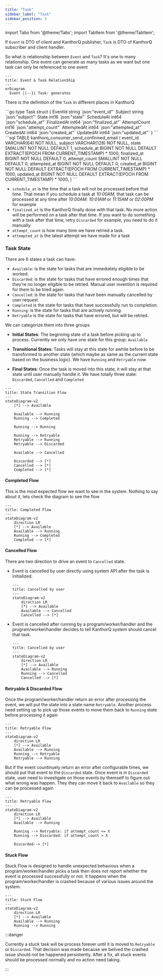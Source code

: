 ```yaml
---
title: "Task"
sidebar_label: "Task"
sidebar_position: 5
---
```


import Tabs from '@theme/Tabs';
import TabItem from '@theme/TabItem';

If `Event` is DTO of client and KanthorQ publisher, `Task` is DTO of KanthorQ subscriber and client handler.

So what is relationship between `Event` and `Task`? It's one to many relationship. One event can generate as many tasks as we want but one task can only be referenced to one event

```mermaid
---
title: Event & Task RelationShip
---
erDiagram
  Event ||--}| Task: generates
```

There is the definition of the `Task` in different places in KanthorQ

<Tabs>
  <TabItem value="go" label="Go" default>
    ```go
    type Task struct {
      EventId      string `json:"event_id"`
      Subject        string `json:"subject"`
      State        int16  `json:"state"`
      ScheduleAt   int64  `json:"schedule_at"`
      FinalizedAt  int64  `json:"finalized_at"`
      AttemptCount int16  `json:"attempt_count"`
      AttemptedAt  int64  `json:"attempted_at"`
      CreatedAt    int64  `json:"created_at"`
      UpdatedAt    int64  `json:"updated_at"`
    }
    ```
  </TabItem>
  <TabItem value="postgresql" label="PostgreSQL">
    ```sql
    TABLE kanthorq_consumer_send_confirmed_email (
      event_id VARCHAR(64) NOT NULL,
      subject VARCHAR(128) NOT NULL,
      state SMALLINT NOT NULL DEFAULT 1,
      schedule_at BIGINT NOT NULL DEFAULT EXTRACT(EPOCH FROM CURRENT_TIMESTAMP) * 1000,
      finalized_at BIGINT NOT NULL DEFAULT 0,
      attempt_count SMALLINT NOT NULL DEFAULT 0,
      attempted_at BIGINT NOT NULL DEFAULT 0,
      created_at BIGINT NOT NULL DEFAULT EXTRACT(EPOCH FROM CURRENT_TIMESTAMP) * 1000,
      updated_at BIGINT NOT NULL DEFAULT EXTRACT(EPOCH FROM CURRENT_TIMESTAMP) * 1000,
    )
    ```
  </TabItem>
</Tabs>

- `schedule_at` is the time that a task will not be processed before that time. That mean if you schedule a task at _10:00AM_, that task can be processed at any time after _10:00AM_: _10:01AM_ or _11:15AM_ or _02:00PM_ for example
- `finalized_at` is the KanthorQ finally done with that task. No more action will be performed on a task after that time. If you want to do something with a task after that time, retry `Discarded` for example, you need to do it manually
- `attempt_count` is how many time we have retried a task.
- `attempted_at` is the latest attempt we have made for a task

### Task State

There are 6 states a task can have:

- `Available`: is the state for tasks that are immediately eligible to be worked.
- `Discarded`: is the state for tasks that have errored enough times that they're no longer eligible to be retried. Manual user invention is required for them to be tried again.
- `Cancelled`: is the state for tasks that have been manually cancelled by user request.
- `Completed` is the state for tasks that have successfully run to completion.
- `Running`: is the state for tasks that are actively running.
- `Retryable` is the state for tasks that have errored, but will be retried.

We can categorize them into three groups

- **Initial States**: The beginning state of a task before picking up to process. Currently we only have one state for this group: `Available`

- **Transitional States**: Tasks will stay at this state for awhile before to be transformed to another state (which maybe as same as the current state based on the business logic). We have `Running` and `Retryable` now.

- **Final States**: Once the task is moved into this state, it will stay at that state until user manually handle it. We have totally three state: `Discarded`, `Cancelled` and `Completed`

```mermaid
---
title: State Transition Flow
---
stateDiagram-v2
    [*] --> Available

    Available --> Running
    Running --> Completed

    Running --> Running

    Running --> Retryable
    Retryable --> Running
    Retryable --> Discarded

    Available --> Cancelled

    Discarded --> [*]
    Cancelled --> [*]
    Completed --> [*]
```

#### Completed Flow

This is the most expected flow we want to see in the system. Nothing to say about it, lets check the diagram to see the flow

```mermaid
---
title: Completed Flow
---
stateDiagram-v2
    direction LR
    [*] --> Available
    Available --> Running
    Running --> Completed
    Completed --> [*]
```

#### Cancelled Flow

There are two direction to drive an event to `Cancelled` state.

- Event is cancelled by user directly using system API after the task is initialized.

  ```mermaid
  ---
  title: Cancelled by user
  ---
  stateDiagram-v2
      direction LR
      [*] --> Available
      Available --> Cancelled
      Cancelled --> [*]
  ```

- Event is cancelled after running by a program/worker/handler and the program/worker/handler decides to tell KanthorQ system should cancel that task.

  ```mermaid
  ---
  title: Cancelled by user
  ---
  stateDiagram-v2
      direction LR
      [*] --> Available
      Available --> Running
      Running --> Cancelled
      Cancelled --> [*]
  ```

#### Retryable & Discarded Flow

Once the program/worker/handler return an error after processing the event, we will put the state into a state name `Retryable`. Another process need setting up to pick up those events to move them back to `Running` state before processing it again

```mermaid
---
title: Retryable Flow
---
stateDiagram-v2
    direction LR
    [*] --> Available
    Available --> Running
    Running --> Retryable
    Retryable --> Running
```

But if the event countinuely return an error after configurable times, we should put that event to the `Discarded` state. Once event is in `Discarded` state, user need to investigate on those events by themself to figure out what wrong was happen. They they can move it back to `Available` so they can be processed again

```mermaid
---
title: Retryable Flow
---
stateDiagram-v2
    direction LR
    [*] --> Available
    Available --> Running

    Running --> Retryable: if attempt_count <= X
    Running --> Discarded: if attempt_count > X

    Discarded--> [*]
```

#### Stuck Flow

Stuck Flow is designed to handle unexpected behavious when a program/worker/handler picks a task then does not report whether the event is processed successfully or not. It happens when the program/worker/handler is crashed because of various issues around the system.

```mermaid
---
title: Stuck Flow
---
stateDiagram-v2
    direction LR
    [*] --> Available
    Available --> Running
    Running --> Running
```

:::danger

Currently a stuck task will be process forever until it is moved to `Retryable` or `Discarded`. That decision was made because we belived the crashed issue should not be happened persistently. After a fix, all stuck events should be processed normally and no action need taking.

:::
